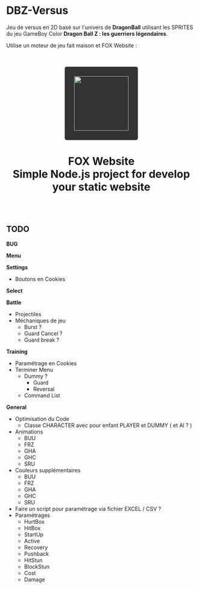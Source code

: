 # DBZ-Versus

Jeu de versus en 2D basé sur l'univers de __DragonBall__ utilisant les SPRITES du jeu GameBoy Color __Dragon Ball Z : les guerriers légendaires__.

Utilise un moteur de jeu fait maison et FOX Website :

<br/>
<br/>
<div align="center">
    <a href="https://fox-website.netlify.app" target="_blank">
        <img style="background-color: #333; padding: 25px; border-radius: 5px;" height="144" width="144" src="https://fox-website.netlify.app/assets/favicons/android-chrome-144x144.png">
    </a>
</div>
<div align="center">
    <h1>
        FOX Website<br/>
        Simple Node.js project for develop<br/>
        your static website
    </h1>
</div>
<br/>
<br/>

## TODO
__BUG__

__Menu__

__Settings__
* Boutons en Cookies

__Select__

__Battle__
* Projectiles
* Méchaniques de jeu
    * Burst ?
    * Guard Cancel ?
    * Guard break ?

__Training__
* Paramétrage en Cookies
* Terminer Menu
    * Dummy ?
        * Guard
        * Reversal
    * Command List

__General__
* Optimisation du Code
    * Classe CHARACTER avec pour enfant PLAYER et DUMMY ( et AI ? )
* Animations
    * BUU
    * FRZ
    * GHA
    * GHC
    * SRU
* Couleurs supplémentaires
    * BUU
    * FRZ
    * GHA
    * GHC
    * SRU
* Faire un script pour paramétrage via fichier EXCEL / CSV ?
* Paramétrages
    * HurtBox
    * HitBox
    * StartUp
    * Active
    * Recovery
    * Pushback
    * HitStun
    * BlockStun
    * Cost
    * Damage